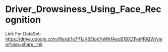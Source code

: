 # Driver_Drowsiness_Using_Face_Recognition
Link For DataSet:
https://drive.google.com/file/d/1e7P1JKBElgk7oWkfAeoB1BXZFetPRiQW/view?usp=share_link
